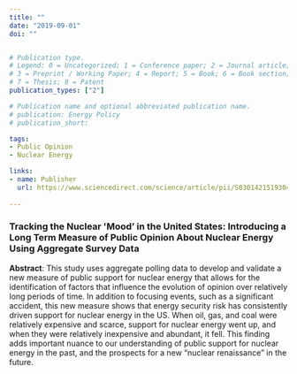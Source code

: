 ```yaml
---
title: ""
date: "2019-09-01"
doi: ""


# Publication type.
# Legend: 0 = Uncategorized; 1 = Conference paper; 2 = Journal article;
# 3 = Preprint / Working Paper; 4 = Report; 5 = Book; 6 = Book section;
# 7 = Thesis; 8 = Patent
publication_types: ["2"]

# Publication name and optional abbreviated publication name.
# publication: Energy Policy
# publication_short: 

tags:
- Public Opinion
- Nuclear Energy

links:
- name: Publisher
  url: https://www.sciencedirect.com/science/article/pii/S0301421519304665 
  
---
```


<!--
- Kuhika Gupta
- admin
- Joseph T. Ripberger
- Hank C. Jenkins-Smith
- Carol Silva --> 

### Tracking the Nuclear 'Mood’ in the United States: Introducing a Long Term Measure of Public Opinion About Nuclear Energy Using Aggregate Survey Data 

**Abstract**: This study uses aggregate polling data to develop and validate a new measure of public support for nuclear energy that allows for the identification of factors that influence the evolution of opinion over relatively long periods of time. In addition to focusing events, such as a significant accident, this new measure shows that energy security risk has consistently driven support for nuclear energy in the US. When oil, gas, and coal were relatively expensive and scarce, support for nuclear energy went up, and when they were relatively inexpensive and abundant, it fell. This finding adds important nuance to our understanding of public support for nuclear energy in the past, and the prospects for a new “nuclear renaissance” in the future.
